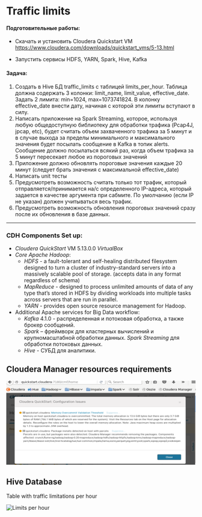 # Traffic limits

#### Подготовительные работы:

+ Скачать и установить Cloudera Quickstart VM https://www.cloudera.com/downloads/quickstart_vms/5-13.html

+ Запустить сервисы HDFS, YARN, Spark, Hive, Kafka

#### Задача:

1. Создать в Hive БД traffic_limits с таблицей limits_per_hour. Таблица должна содержать 3 колонки: limit_name, limit_value, effective_date. Задать 2 лимита: min=1024, max=1073741824. В колонку effective_date внести дату, начиная с которой эти лимиты вступают в силу.
2. Написать приложение на Spark Streaming, которое, используя любую общедоступную библиотеку для обработки трафика (Pcap4J, jpcap, etc), будет считать объем захваченного трафика за 5 минут и в случае выхода за пределы минимального и максимального значения будет посылать сообщение в Kafka в топик alerts. Сообщение должно посылаться всякий раз, когда объем трафика за 5 минут пересекает любое из пороговых значений
3. Приложение должно обновлять пороговые значения каждые 20 минут (следует брать значения с максимальной effective_date)
4. Написать unit тесты
5. Предусмотреть возможность считать только тот трафик, который отправляется/принимается на/с определенного IP-адреса, который задается в качестве аргумента при сабмите. По умолчанию (если IP не указан) должен учитываться весь трафик.
6. Предусмотреть возможность обновления пороговых значений сразу после их обновления в базе данных.
___

### CDH Components Set up:

+ _Cloudera QuickStart_ VM 5.13.0.0 _VirtualBox_
+ _Core Apache Hadoop_:
    + _HDFS_ -  a fault-tolerant and self-healing distributed filesystem designed to turn a cluster of industry-standard servers into a massively scalable pool of storage. (accepts data in any format regardless of schema)
    + _MapReduce_ - designed to process unlimited amounts of data of any type that’s stored in HDFS by dividing workloads into multiple tasks across servers that are run in parallel. 
    + _YARN_ - provides open source resource management for Hadoop.
+ Additional Apache services for Big Data workflow:
    + _Kafka_ 4.1.0 - распределенная и потоковая обработка, а также брокер сообщений.
    + _Spark_ – фреймворк для кластерных вычислений и крупномасштабной обработки данных.
    _Spark Streaming_ для обработки потоковых данных.
    + _Hive_ - СУБД для аналитики.

## Cloudera Manager resources requirements

![Cloudera Manager](https://github.com/AnastasiaKolev/traffic-limits-hadoop/blob/master/Cloudera%20memory%20uasage.png)

## Hive Database 

Table with traffic limitations per hour

![Limits per hour]()
